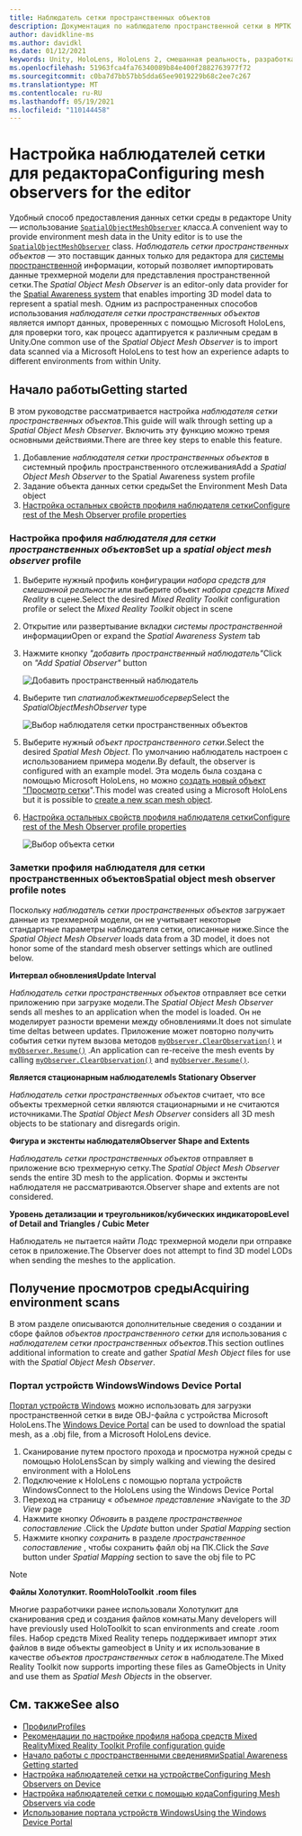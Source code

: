 ```yaml
---
title: Наблюдатель сетки пространственных объектов
description: Документация по наблюдателю пространственной сетки в МРТК
author: davidkline-ms
ms.author: davidkl
ms.date: 01/12/2021
keywords: Unity, HoloLens, HoloLens 2, смешанная реальность, разработка, MRTK
ms.openlocfilehash: 51963fca4fa76340089b84e400f2882763977f72
ms.sourcegitcommit: c0ba7d7bb57bb5dda65ee9019229b68c2ee7c267
ms.translationtype: MT
ms.contentlocale: ru-RU
ms.lasthandoff: 05/19/2021
ms.locfileid: "110144458"
---
```

# <a name="configuring-mesh-observers-for-the-editor"></a><span data-ttu-id="38380-104">Настройка наблюдателей сетки для редактора</span><span class="sxs-lookup"><span data-stu-id="38380-104">Configuring mesh observers for the editor</span></span>

<span data-ttu-id="38380-105">Удобный способ предоставления данных сетки среды в редакторе Unity — использование [`SpatialObjectMeshObserver`](xref:Microsoft.MixedReality.Toolkit.SpatialObjectMeshObserver.SpatialObjectMeshObserver) класса.</span><span class="sxs-lookup"><span data-stu-id="38380-105">A convenient way to provide environment mesh data in the Unity editor is to use the [`SpatialObjectMeshObserver`](xref:Microsoft.MixedReality.Toolkit.SpatialObjectMeshObserver.SpatialObjectMeshObserver) class.</span></span> <span data-ttu-id="38380-106">*Наблюдатель сетки пространственных объектов* — это поставщик данных только для редактора для [системы пространственной](spatial-awareness-getting-started.md) информации, который позволяет импортировать данные трехмерной модели для представления пространственной сетки.</span><span class="sxs-lookup"><span data-stu-id="38380-106">The *Spatial Object Mesh Observer* is an editor-only data provider for the [Spatial Awareness system](spatial-awareness-getting-started.md) that enables importing 3D model data to represent a spatial mesh.</span></span> <span data-ttu-id="38380-107">Одним из распространенных способов использования *наблюдателя сетки пространственных объектов* является импорт данных, проверенных с помощью Microsoft HoloLens, для проверки того, как процесс адаптируется к различным средам в Unity.</span><span class="sxs-lookup"><span data-stu-id="38380-107">One common use of the *Spatial Object Mesh Observer* is to import data scanned via a Microsoft HoloLens to test how an experience adapts to different environments from within Unity.</span></span>

## <a name="getting-started"></a><span data-ttu-id="38380-108">Начало работы</span><span class="sxs-lookup"><span data-stu-id="38380-108">Getting started</span></span>

<span data-ttu-id="38380-109">В этом руководстве рассматривается настройка *наблюдателя сетки пространственных объектов*.</span><span class="sxs-lookup"><span data-stu-id="38380-109">This guide will walk through setting up a *Spatial Object Mesh Observer*.</span></span> <span data-ttu-id="38380-110">Включить эту функцию можно тремя основными действиями.</span><span class="sxs-lookup"><span data-stu-id="38380-110">There are three key steps to enable this feature.</span></span>

1. <span data-ttu-id="38380-111">Добавление *наблюдателя сетки пространственных объектов* в системный профиль пространственного отслеживания</span><span class="sxs-lookup"><span data-stu-id="38380-111">Add a *Spatial Object Mesh Observer* to the Spatial Awareness system profile</span></span>
1. <span data-ttu-id="38380-112">Задание объекта данных сетки среды</span><span class="sxs-lookup"><span data-stu-id="38380-112">Set the Environment Mesh Data object</span></span>
1. [<span data-ttu-id="38380-113">Настройка остальных свойств профиля наблюдателя сетки</span><span class="sxs-lookup"><span data-stu-id="38380-113">Configure rest of the Mesh Observer profile properties</span></span>](configuring-spatial-awareness-mesh-observer.md)

### <a name="set-up-a-spatial-object-mesh-observer-profile"></a><span data-ttu-id="38380-114">Настройка профиля *наблюдателя для сетки пространственных объектов*</span><span class="sxs-lookup"><span data-stu-id="38380-114">Set up a *spatial object mesh observer* profile</span></span>

1. <span data-ttu-id="38380-115">Выберите нужный профиль конфигурации *набора средств для смешанной реальности* или выберите объект *набора средств Mixed Reality* в сцене.</span><span class="sxs-lookup"><span data-stu-id="38380-115">Select the desired *Mixed Reality Toolkit* configuration profile or select the *Mixed Reality Toolkit* object in scene</span></span>
1. <span data-ttu-id="38380-116">Открытие или развертывание вкладки *системы пространственной* информации</span><span class="sxs-lookup"><span data-stu-id="38380-116">Open or expand the *Spatial Awareness System* tab</span></span>
1. <span data-ttu-id="38380-117">Нажмите кнопку *"добавить пространственный наблюдатель"*</span><span class="sxs-lookup"><span data-stu-id="38380-117">Click on *"Add Spatial Observer"* button</span></span>

    ![Добавить пространственный наблюдатель](../images/spatial-awareness/AddObserver.png)

1. <span data-ttu-id="38380-119">Выберите тип *спатиалобжектмешобсервер*</span><span class="sxs-lookup"><span data-stu-id="38380-119">Select the *SpatialObjectMeshObserver* type</span></span>

    ![Выбор наблюдателя сетки пространственных объектов](../images/spatial-awareness/SelectObjectObserver.png)

1. <span data-ttu-id="38380-121">Выберите нужный *объект пространственного сетки*.</span><span class="sxs-lookup"><span data-stu-id="38380-121">Select the desired *Spatial Mesh Object*.</span></span> <span data-ttu-id="38380-122">По умолчанию наблюдатель настроен с использованием примера модели.</span><span class="sxs-lookup"><span data-stu-id="38380-122">By default, the observer is configured with an example model.</span></span> <span data-ttu-id="38380-123">Эта модель была создана с помощью Microsoft HoloLens, но можно [создать новый объект "Просмотр сетки](#acquiring-environment-scans)".</span><span class="sxs-lookup"><span data-stu-id="38380-123">This model was created using a Microsoft HoloLens but it is possible to [create a new scan mesh object](#acquiring-environment-scans).</span></span>
1. [<span data-ttu-id="38380-124">Настройка остальных свойств профиля наблюдателя сетки</span><span class="sxs-lookup"><span data-stu-id="38380-124">Configure rest of the Mesh Observer profile properties</span></span>](configuring-spatial-awareness-mesh-observer.md)

    ![Выбор объекта сетки](../images/spatial-awareness/ObjectObserverProfile.png)

### <a name="spatial-object-mesh-observer-profile-notes"></a><span data-ttu-id="38380-126">Заметки профиля наблюдателя для сетки пространственных объектов</span><span class="sxs-lookup"><span data-stu-id="38380-126">Spatial object mesh observer profile notes</span></span>

<span data-ttu-id="38380-127">Поскольку *наблюдатель сетки пространственных объектов* загружает данные из трехмерной модели, он не учитывает некоторые стандартные параметры наблюдателя сетки, описанные ниже.</span><span class="sxs-lookup"><span data-stu-id="38380-127">Since the *Spatial Object Mesh Observer* loads data from a 3D model, it does not honor some of the standard mesh observer settings which are outlined below.</span></span>

<span data-ttu-id="38380-128">**Интервал обновления**</span><span class="sxs-lookup"><span data-stu-id="38380-128">**Update Interval**</span></span>

<span data-ttu-id="38380-129">*Наблюдатель сетки пространственных объектов* отправляет все сетки приложению при загрузке модели.</span><span class="sxs-lookup"><span data-stu-id="38380-129">The  *Spatial Object Mesh Observer* sends all meshes to an application when the model is loaded.</span></span> <span data-ttu-id="38380-130">Он не моделирует разности времени между обновлениями.</span><span class="sxs-lookup"><span data-stu-id="38380-130">It does not simulate time deltas between updates.</span></span> <span data-ttu-id="38380-131">Приложение может повторно получить события сетки путем вызова методов [`myObserver.ClearObservation()`](xref:Microsoft.MixedReality.Toolkit.SpatialAwareness.IMixedRealitySpatialAwarenessObserver.ClearObservations) и [`myObserver.Resume()`](xref:Microsoft.MixedReality.Toolkit.SpatialAwareness.IMixedRealitySpatialAwarenessObserver.Resume) .</span><span class="sxs-lookup"><span data-stu-id="38380-131">An application can re-receive the mesh events by calling [`myObserver.ClearObservation()`](xref:Microsoft.MixedReality.Toolkit.SpatialAwareness.IMixedRealitySpatialAwarenessObserver.ClearObservations) and [`myObserver.Resume()`](xref:Microsoft.MixedReality.Toolkit.SpatialAwareness.IMixedRealitySpatialAwarenessObserver.Resume).</span></span>

<span data-ttu-id="38380-132">**Является стационарным наблюдателем**</span><span class="sxs-lookup"><span data-stu-id="38380-132">**Is Stationary Observer**</span></span>

<span data-ttu-id="38380-133">*Наблюдатель сетки пространственных объектов* считает, что все объекты трехмерной сетки являются стационарными и не считаются источниками.</span><span class="sxs-lookup"><span data-stu-id="38380-133">The *Spatial Object Mesh Observer* considers all 3D mesh objects to be stationary and disregards origin.</span></span>

<span data-ttu-id="38380-134">**Фигура и экстенты наблюдателя**</span><span class="sxs-lookup"><span data-stu-id="38380-134">**Observer Shape and Extents**</span></span>

<span data-ttu-id="38380-135">*Наблюдатель сетки пространственных объектов* отправляет в приложение всю трехмерную сетку.</span><span class="sxs-lookup"><span data-stu-id="38380-135">The  *Spatial Object Mesh Observer* sends the entire 3D mesh to the application.</span></span> <span data-ttu-id="38380-136">Формы и экстенты наблюдателя не рассматриваются.</span><span class="sxs-lookup"><span data-stu-id="38380-136">Observer shape and extents are not considered.</span></span>

<span data-ttu-id="38380-137">**Уровень детализации и треугольников/кубических индикаторов**</span><span class="sxs-lookup"><span data-stu-id="38380-137">**Level of Detail and Triangles / Cubic Meter**</span></span>

<span data-ttu-id="38380-138">Наблюдатель не пытается найти Лодс трехмерной модели при отправке сеток в приложение.</span><span class="sxs-lookup"><span data-stu-id="38380-138">The Observer does not attempt to find 3D model LODs when sending the meshes to the application.</span></span>

## <a name="acquiring-environment-scans"></a><span data-ttu-id="38380-139">Получение просмотров среды</span><span class="sxs-lookup"><span data-stu-id="38380-139">Acquiring environment scans</span></span>

<span data-ttu-id="38380-140">В этом разделе описываются дополнительные сведения о создании и сборе файлов *объектов пространственного сетки* для использования с *наблюдателем сетки пространственных объектов*.</span><span class="sxs-lookup"><span data-stu-id="38380-140">This section outlines additional information to create and gather *Spatial Mesh Object* files for use with the *Spatial Object Mesh Observer*.</span></span>

### <a name="windows-device-portal"></a><span data-ttu-id="38380-141">Портал устройств Windows</span><span class="sxs-lookup"><span data-stu-id="38380-141">Windows Device Portal</span></span>

<span data-ttu-id="38380-142">[Портал устройств Windows](/windows/mixed-reality/using-the-windows-device-portal) можно использовать для загрузки пространственной сетки в виде OBJ-файла с устройства Microsoft HoloLens.</span><span class="sxs-lookup"><span data-stu-id="38380-142">The [Windows Device Portal](/windows/mixed-reality/using-the-windows-device-portal) can be used to download the spatial mesh, as a .obj file, from a Microsoft HoloLens device.</span></span>

1. <span data-ttu-id="38380-143">Сканирование путем простого прохода и просмотра нужной среды с помощью HoloLens</span><span class="sxs-lookup"><span data-stu-id="38380-143">Scan by simply walking and viewing the desired environment with a HoloLens</span></span>
1. <span data-ttu-id="38380-144">Подключение к HoloLens с помощью портала устройств Windows</span><span class="sxs-lookup"><span data-stu-id="38380-144">Connect to the HoloLens using the Windows Device Portal</span></span>
1. <span data-ttu-id="38380-145">Переход на страницу « *объемное представление* »</span><span class="sxs-lookup"><span data-stu-id="38380-145">Navigate to the *3D View* page</span></span>
1. <span data-ttu-id="38380-146">Нажмите кнопку *Обновить* в разделе *пространственное сопоставление* .</span><span class="sxs-lookup"><span data-stu-id="38380-146">Click the *Update* button under *Spatial Mapping* section</span></span>
1. <span data-ttu-id="38380-147">Нажмите кнопку *сохранить* в разделе *пространственное сопоставление* , чтобы сохранить файл obj на ПК.</span><span class="sxs-lookup"><span data-stu-id="38380-147">Click the *Save* button under *Spatial Mapping* section to save the obj file to PC</span></span>

> [!NOTE]
> <span data-ttu-id="38380-148">**Файлы Холотулкит. Room**</span><span class="sxs-lookup"><span data-stu-id="38380-148">**HoloToolkit .room files**</span></span>
>
> <span data-ttu-id="38380-149">Многие разработчики ранее использовали Холотулкит для сканирования сред и создания файлов комнаты.</span><span class="sxs-lookup"><span data-stu-id="38380-149">Many developers will have previously used HoloToolkit to scan environments and create .room files.</span></span> <span data-ttu-id="38380-150">Набор средств Mixed Reality теперь поддерживает импорт этих файлов в виде объекты gameobject в Unity и их использование в качестве *объектов пространственных сеток* в наблюдателе.</span><span class="sxs-lookup"><span data-stu-id="38380-150">The Mixed Reality Toolkit now supports importing these files as GameObjects in Unity and use them as *Spatial Mesh Objects* in the observer.</span></span>

## <a name="see-also"></a><span data-ttu-id="38380-151">См. также</span><span class="sxs-lookup"><span data-stu-id="38380-151">See also</span></span>

- [<span data-ttu-id="38380-152">Профили</span><span class="sxs-lookup"><span data-stu-id="38380-152">Profiles</span></span>](../profiles/profiles.md)
- [<span data-ttu-id="38380-153">Рекомендации по настройке профиля набора средств Mixed Reality</span><span class="sxs-lookup"><span data-stu-id="38380-153">Mixed Reality Toolkit Profile configuration guide</span></span>](../../configuration/mixed-reality-configuration-guide.md)
- [<span data-ttu-id="38380-154">Начало работы с пространственными сведениями</span><span class="sxs-lookup"><span data-stu-id="38380-154">Spatial Awareness Getting started</span></span>](spatial-awareness-getting-started.md)
- [<span data-ttu-id="38380-155">Настройка наблюдателей сетки на устройстве</span><span class="sxs-lookup"><span data-stu-id="38380-155">Configuring Mesh Observers on Device</span></span>](configuring-spatial-awareness-mesh-observer.md)
- [<span data-ttu-id="38380-156">Настройка наблюдателей сетки с помощью кода</span><span class="sxs-lookup"><span data-stu-id="38380-156">Configuring Mesh Observers via code</span></span>](usage-guide.md)
- [<span data-ttu-id="38380-157">Использование портала устройств Windows</span><span class="sxs-lookup"><span data-stu-id="38380-157">Using the Windows Device Portal</span></span>](/windows/mixed-reality/using-the-windows-device-portal)